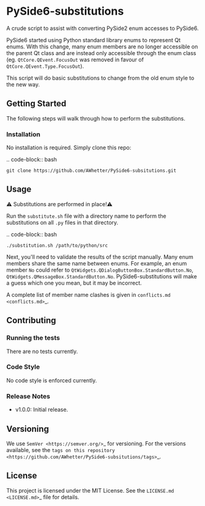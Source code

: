 # PySide6-substitutions

A crude script to assist with converting PySide2 enum accesses to PySide6.

PySide6 started using Python standard library enums to represent Qt enums.
With this change, many enum members are no longer accessible on the parent
Qt class and are instead only accessible through the enum class
(eg. `QtCore.QEvent.FocusOut` was removed in favour of `QtCore.QEvent.Type.FocusOut`).

This script will do basic substitutions to change from the old enum style
to the new way.

## Getting Started

The following steps will walk through how to perform the substitutions.


### Installation

No installation is required. Simply clone this repo:

.. code-block:: bash

    git clone https://github.com/AWhetter/PySide6-subsitutions.git


## Usage

⚠️ Substitutions are performed in place!⚠️

Run the `substitute.sh` file with a directory name
to perform the substitutions on all `.py` files in that directory.

.. code-block:: bash

    ./substitution.sh /path/to/python/src

Next, you'll need to validate the results of the script manually.
Many enum members share the same name between enums.
For example, an enum member `No` could refer to `QtWidgets.QDialogButtonBox.StandardButton.No`, `QtWidgets.QMessageBox.StandardButton.No`.
PySide6-substitutions will make a guess which one you mean,
but it may be incorrect.

A complete list of member name clashes is given in `conflicts.md <conflicts.md>`_.


## Contributing

### Running the tests

There are no tests currently.


### Code Style

No code style is enforced currently.


### Release Notes

* v1.0.0: Initial release.


## Versioning

We use `SemVer <https://semver.org/>`_ for versioning.
For the versions available, see the `tags on this repository <https://github.com/AWhetter/PySide6-subsitutions/tags>`_.


## License

This project is licensed under the MIT License.
See the `LICENSE.md <LICENSE.md>`_ file for details.
